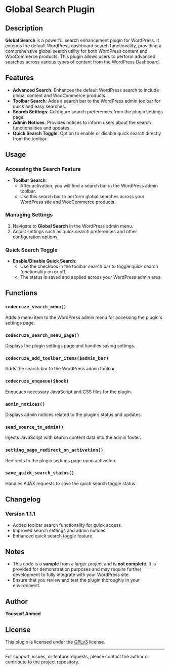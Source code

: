 # Global Search Plugin

## Description

**Global Search** is a powerful search enhancement plugin for WordPress. It extends the default WordPress dashboard search functionality, providing a comprehensive global search utility for both WordPress content and WooCommerce products. This plugin allows users to perform advanced searches across various types of content from the WordPress Dashboard.

## Features

- **Advanced Search**: Enhances the default WordPress search to include global content and WooCommerce products.
- **Toolbar Search**: Adds a search bar to the WordPress admin toolbar for quick and easy searches.
- **Search Settings**: Configure search preferences from the plugin settings page.
- **Admin Notices**: Provides notices to inform users about the search functionalities and updates.
- **Quick Search Toggle**: Option to enable or disable quick search directly from the toolbar.

## Usage

### Accessing the Search Feature

- **Toolbar Search**:
  - After activation, you will find a search bar in the WordPress admin toolbar.
  - Use this search bar to perform global searches across your WordPress site and WooCommerce products.

### Managing Settings

1. Navigate to **Global Search** in the WordPress admin menu.
2. Adjust settings such as quick search preferences and other configuration options.

### Quick Search Toggle

- **Enable/Disable Quick Search**:
  - Use the checkbox in the toolbar search bar to toggle quick search functionality on or off.
  - The status is saved and applied across your WordPress admin area.

## Functions

### `codecruze_search_menu()`

Adds a menu item to the WordPress admin menu for accessing the plugin's settings page.

### `codecruze_search_menu_page()`

Displays the plugin settings page and handles saving settings.

### `codecruze_add_toolbar_items($admin_bar)`

Adds the search bar to the WordPress admin toolbar.

### `codecruze_enqueue($hook)`

Enqueues necessary JavaScript and CSS files for the plugin.

### `admin_notices()`

Displays admin notices related to the plugin’s status and updates.

### `send_source_to_admin()`

Injects JavaScript with search content data into the admin footer.

### `setting_page_redirect_on_activation()`

Redirects to the plugin settings page upon activation.

### `save_quick_search_status()`

Handles AJAX requests to save the quick search toggle status.

## Changelog

### Version 1.1.1

- Added toolbar search functionality for quick access.
- Improved search settings and admin notices.
- Enhanced quick search toggle feature.

## Notes

- This code is a **sample** from a larger project and is **not complete**. It is provided for demonstration purposes and may require further development to fully integrate with your WordPress site.
- Ensure that you review and test the plugin thoroughly in your environment.

## Author

**Yousseif Ahmed**

## License

This plugin is licensed under the [GPLv3](https://www.gnu.org/licenses/gpl-3.0.html) license.

---

For support, issues, or feature requests, please contact the author or contribute to the project repository.
